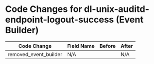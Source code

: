 # Code Changes for dl-unix-auditd-endpoint-logout-success (Event Builder)

| Code Change | Field Name | Before | After |
|-------------|------------|--------|-------|
| removed_event_builder | N/A |  | N/A |